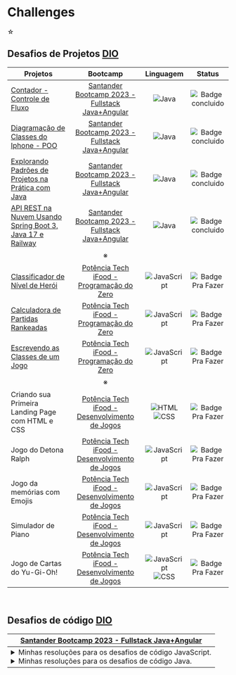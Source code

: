 # Challenges

☆

## Desafios de Projetos [DIO](https://web.dio.me)

| Projetos | Bootcamp |  Linguagem | Status |
| ------ | :----------: | :----------: | :---: |
| [Contador - Controle de Fluxo](https://github.com/JuaenMc/challenges/tree/main/DIO/Desafios%20de%20Projetos/_Java/controle-fluxo) | [Santander Bootcamp 2023 - Fullstack Java+Angular](https://web.dio.me/track/bf7abb82-1324-4074-9949-f474a1a911fe) | ![Java](https://img.shields.io/badge/-Java-05122A?style=flat&logo=openjdk) | ![Badge concluido](https://img.shields.io/badge/CONCLUIDO-44CC11) | 
| [Diagramação de Classes do Iphone - POO](https://github.com/JuaenMc/challenges/tree/main/DIO/Desafios%20de%20Projetos/_Java/iphone-poo) | [Santander Bootcamp 2023 - Fullstack Java+Angular](https://web.dio.me/track/bf7abb82-1324-4074-9949-f474a1a911fe)| ![Java](https://img.shields.io/badge/-Java-05122A?style=flat&logo=openjdk) |  ![Badge concluido](https://img.shields.io/badge/CONCLUIDO-44CC11) |
| [Explorando Padrões de Projetos na Prática com Java](https://github.com/JuaenMc/challenges/tree/main/DIO/Desafios%20de%20Projetos/_Java/padroes-projeto-spring) | [Santander Bootcamp 2023 - Fullstack Java+Angular](https://web.dio.me/track/bf7abb82-1324-4074-9949-f474a1a911fe)| ![Java](https://img.shields.io/badge/-Java-05122A?style=flat&logo=openjdk) | ![Badge concluido](https://img.shields.io/badge/CONCLUIDO-44CC11) | 
| [API REST na Nuvem Usando Spring Boot 3, Java 17 e Railway](https://github.com/JuaenMc/santander-dev-week-2023-api) | [Santander Bootcamp 2023 - Fullstack Java+Angular](https://web.dio.me/track/bf7abb82-1324-4074-9949-f474a1a911fe)| ![Java](https://img.shields.io/badge/-Java-05122A?style=flat&logo=openjdk) | ![Badge concluido](https://img.shields.io/badge/CONCLUIDO-44CC11) |
|ㅤ| ※ |ㅤ|ㅤ|ㅤ|
| [Classificador de Nível de Herói](https://github.com/JuaenMc/challenges/tree/main/DIO/Desafios%20de%20Projetos/Classificador%20de%20Nível%20de%20Herói) | [Potência Tech iFood - Programação do Zero](https://web.dio.me/track/potencia-tech-ifood-programacao-do-zero) | ![JavaScript](https://img.shields.io/badge/-JavaScript-05122A?style=flat&logo=JavaScript) | ![Badge Pra Fazer](https://img.shields.io/badge/PARA%20FAZER-9999A1)|
| [Calculadora de Partidas Rankeadas](https://github.com/JuaenMc/challenges/tree/main/DIO/Desafios%20de%20Projetos/Calculadora%20de%20Partidas%20Rankeadas) | [Potência Tech iFood - Programação do Zero](https://web.dio.me/track/potencia-tech-ifood-programacao-do-zero) | ![JavaScript](https://img.shields.io/badge/-JavaScript-05122A?style=flat&logo=JavaScript) | ![Badge Pra Fazer](https://img.shields.io/badge/PARA%20FAZER-9999A1) | 
| [Escrevendo as Classes de um Jogo](https://github.com/JuaenMc/bootcamp-challenges/tree/main/DIO/Desafios%20de%20Projetos/Escrevendo%20as%20Classes%20de%20um%20Jogo) | [Potência Tech iFood - Programação do Zero](https://web.dio.me/track/potencia-tech-ifood-programacao-do-zero) | ![JavaScript](https://img.shields.io/badge/-JavaScript-05122A?style=flat&logo=JavaScript) | ![Badge Pra Fazer](https://img.shields.io/badge/PARA%20FAZER-9999A1) |
|ㅤ| ※ |ㅤ|ㅤ|ㅤ|
| Criando sua Primeira Landing Page com HTML e CSS | [Potência Tech iFood - Desenvolvimento de Jogos](https://web.dio.me/track/potencia-tech-ifood-desenvolvimento-de-jogos) | ![HTML](https://img.shields.io/badge/-HTML-05122A?style=flat&logo=html5) <br> ![CSS](https://img.shields.io/badge/-CSS-05122A?style=flat&logo=css3) | ![Badge Pra Fazer](https://img.shields.io/badge/PARA%20FAZER-9999A1) | 
| Jogo do Detona Ralph | [Potência Tech iFood - Desenvolvimento de Jogos](https://web.dio.me/track/potencia-tech-ifood-desenvolvimento-de-jogos) | ![JavaScript](https://img.shields.io/badge/-JavaScript-05122A?style=flat&logo=JavaScript) | ![Badge Pra Fazer](https://img.shields.io/badge/PARA%20FAZER-9999A1) | 
| Jogo da memórias com Emojis | [Potência Tech iFood - Desenvolvimento de Jogos](https://web.dio.me/track/potencia-tech-ifood-desenvolvimento-de-jogos) | ![JavaScript](https://img.shields.io/badge/-JavaScript-05122A?style=flat&logo=JavaScript) | ![Badge Pra Fazer](https://img.shields.io/badge/PARA%20FAZER-9999A1) | 
| Simulador de Piano | [Potência Tech iFood - Desenvolvimento de Jogos](https://web.dio.me/track/potencia-tech-ifood-desenvolvimento-de-jogos) | ![JavaScript](https://img.shields.io/badge/-JavaScript-05122A?style=flat&logo=JavaScript) | ![Badge Pra Fazer](https://img.shields.io/badge/PARA%20FAZER-9999A1) | 
| Jogo de Cartas do Yu-Gi-Oh! | [Potência Tech iFood - Desenvolvimento de Jogos](https://web.dio.me/track/potencia-tech-ifood-desenvolvimento-de-jogos) | ![JavaScript](https://img.shields.io/badge/-JavaScript-05122A?style=flat&logo=JavaScript) <br> ![CSS](https://img.shields.io/badge/-CSS-05122A?style=flat&logo=css3) | ![Badge Pra Fazer](https://img.shields.io/badge/PARA%20FAZER-9999A1) | 

<br>

## Desafios de código [DIO](https://web.dio.me)

|[Santander Bootcamp 2023 - Fullstack Java+Angular](https://web.dio.me/track/bf7abb82-1324-4074-9949-f474a1a911fe) |
| --- |
| <details> <summary>Minhas resoluções para os desafios de código JavaScript.</summary> <table><tr><th>N°</th><th>Desafios JavaScript</th></tr><tr><td>01</td><td>[Equilibrando o Saldo](https://github.com/JuaenMc/challenges/tree/main/DIO/JavaScript/01%20-%20Equilibrando%20o%20saldo)</td></tr><tr><td>02</td><td>[Organizando Seus Ativos](https://github.com/JuaenMc/challenges/tree/main/DIO/JavaScript/02%20-%20Organizando%20seus%20ativos)</td></tr><tr><td>03</td><td>[Condicionalmente Rico](https://github.com/JuaenMc/challenges/tree/main/DIO/JavaScript/03%20-%20Condicionalmente%20rico)</td></tr><tr><td>04</td><td>[Juros Compostos](https://github.com/JuaenMc/challenges/tree/main/DIO/JavaScript/04%20-%20Juros%20compostos)</td></tr><tr><td>05</td><td>[O Grande Deposito](https://github.com/JuaenMc/challenges/tree/main/DIO/JavaScript/05%20-%20O%20grande%20deposito)</td></tr></table> </details> <details><summary>Minhas resoluções para os desafios de código Java.</summary> <table><tr><th>N°</th><th>Desafios Java</th></tr><tr><td>01</td><td>[Abrindo Contas](https://github.com/JuaenMc/challenges/tree/main/DIO/Java/01%20-%20Abrindo%20conta)</td></tr><tr><td>02</td><td>[Herança Bancária](https://github.com/JuaenMc/challenges/tree/main/DIO/Java/02%20-%20Herança%20bancária)</td></tr><tr><td>03</td><td>[Cofres Seguros](https://github.com/JuaenMc/challenges/tree/main/DIO/Java/03%20-%20Cofres%20seguros)</td></tr><tr><td>04</td><td>[Reunião de Acionistas](https://github.com/JuaenMc/challenges/tree/main/DIO/Java/04%20-%20Reunião%20de%20acionistas)</td></tr><tr><td>05</td><td>[A Última Transação](https://github.com/JuaenMc/challenges/tree/main/DIO/Java/05%20-%20A%20última%20transação)</td></tr></table> </details> |

